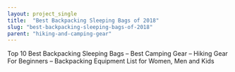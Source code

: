 ```yaml
---
layout: project_single
title:  "Best Backpacking Sleeping Bags of 2018"
slug: "best-backpacking-sleeping-bags-of-2018"
parent: "hiking-and-camping-gear"
---
```

Top 10 Best Backpacking Sleeping Bags – Best Camping Gear – Hiking Gear For Beginners – Backpacking Equipment List for Women, Men and Kids